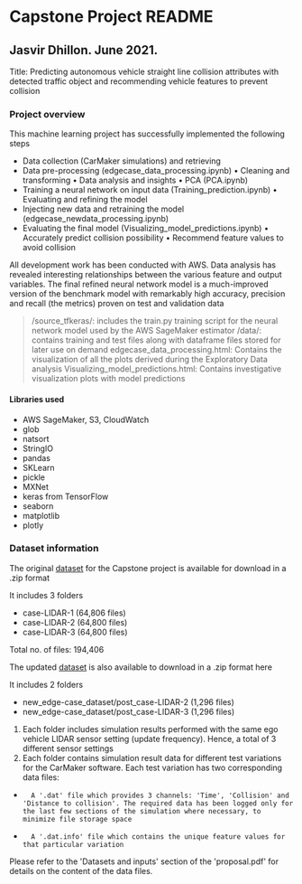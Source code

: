 # Capstone Project README
## Jasvir Dhillon. June 2021.
Title: Predicting autonomous vehicle straight line collision attributes with detected traffic object and recommending vehicle features to prevent collision
### Project overview

This machine learning project has successfully implemented the following steps
- 	Data collection (CarMaker simulations) and retrieving
- 	Data pre-processing (edgecase_data_processing.ipynb)
•	Cleaning and transforming
•	Data analysis and insights
•	PCA (PCA.ipynb)
- Training a neural network on input data (Training_prediction.ipynb)
•	Evaluating and refining the model
- Injecting new data and retraining the model (edgecase_newdata_processing.ipynb)
- Evaluating the final model (Visualizing_model_predictions.ipynb)
•	Accurately predict collision possibility
•	Recommend feature values to avoid collision  

All development work has been conducted with AWS. Data analysis has revealed interesting relationships between the various feature and output variables. The final refined neural network model is a much-improved version of the benchmark model with remarkably high accuracy, precision and recall (the metrics) proven on test and validation data

> /source_tfkeras/: includes the train.py training script for the neural network model used by the AWS SageMaker estimator
> /data/: contains training and test files along with dataframe files stored for later use on demand
> edgecase_data_processing.html: Contains the visualization of all the plots derived during the Exploratory Data analysis
> Visualizing_model_predictions.html: Contains investigative visualization plots with model predictions

#### Libraries used
- AWS SageMaker, S3, CloudWatch
- glob
- natsort
- StringIO
- pandas
- SKLearn
- pickle
- MXNet
- keras from TensorFlow
- seaborn
- matplotlib 
- plotly

### Dataset information
The original [dataset][link] for the Capstone project is available for download in a .zip format  

It includes 3 folders 
- case-LIDAR-1 (64,806 files) 
- case-LIDAR-2 (64,800 files)
- case-LIDAR-3 (64,800 files)

Total no. of files: 194,406

The updated [dataset][link2] is also available to download in a .zip format here

It includes 2 folders
- new_edge-case_dataset/post_case-LIDAR-2 (1,296 files)
- new_edge-case_dataset/post_case-LIDAR-3 (1,296 files)


1. Each folder includes simulation results performed with the same ego vehicle LIDAR sensor setting (update frequency). Hence, a total of 3 different sensor settings
2. Each folder contains simulation result data for different test variations for the CarMaker software. 
Each test variation has two corresponding data files:
-       A '.dat' file which provides 3 channels: 'Time', 'Collision' and 'Distance to collision'. The required data has been logged only for the last few sections of the simulation where necessary, to minimize file storage space
-       A '.dat.info' file which contains the unique feature values for that particular variation

Please refer to the 'Datasets and inputs' section of the 'proposal.pdf' for details on the content of the data files.

[link]: <https://www.dropbox.com/s/j9jrkkaptkygsb5/edge-case_dataset.zip?dl=0>
[link2]: <https://www.dropbox.com/s/hz0kia92aiwawan/new_edge-case_dataset.zip?dl=0>
